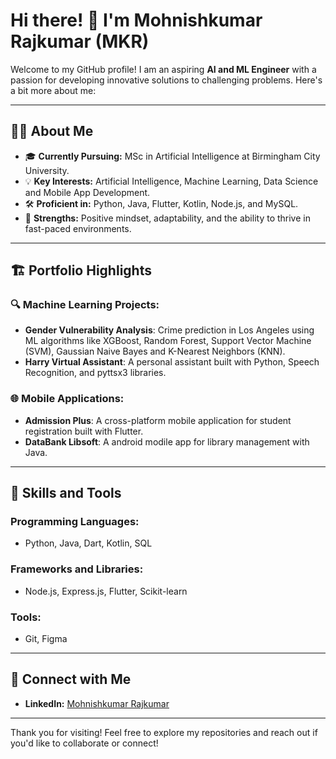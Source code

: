 # Hi there! 👋 I'm Mohnishkumar Rajkumar (MKR)

Welcome to my GitHub profile! I am an aspiring **AI and ML Engineer** with a passion for developing innovative solutions to challenging problems. Here's a bit more about me:

---

## 👨‍💻 About Me
- 🎓 **Currently Pursuing:** MSc in Artificial Intelligence at Birmingham City University.
- 💡 **Key Interests:** Artificial Intelligence, Machine Learning, Data Science and Mobile App Development.
- 🛠️ **Proficient in:** Python, Java, Flutter, Kotlin, Node.js, and MySQL.
- 🎯 **Strengths:** Positive mindset, adaptability, and the ability to thrive in fast-paced environments.

---

## 🏗️ Portfolio Highlights
### 🔍 Machine Learning Projects:
- **Gender Vulnerability Analysis**: Crime prediction in Los Angeles using ML algorithms like XGBoost, Random Forest, Support Vector Machine (SVM), Gaussian Naive Bayes and K-Nearest Neighbors (KNN).
- **Harry Virtual Assistant**: A personal assistant built with Python, Speech Recognition, and pyttsx3 libraries.

### 🌐 Mobile Applications:
- **Admission Plus**: A cross-platform mobile application for student registration built with Flutter.
- **DataBank Libsoft**: A android modile app for library management with Java.
---

## 🧠 Skills and Tools
### Programming Languages:
- Python, Java, Dart, Kotlin, SQL

### Frameworks and Libraries:
- Node.js, Express.js, Flutter, Scikit-learn

### Tools:
- Git, Figma
---

## 🤝 Connect with Me
- **LinkedIn:** [Mohnishkumar Rajkumar](https://www.linkedin.com/in/mohnish-kumar/)
---

Thank you for visiting! Feel free to explore my repositories and reach out if you'd like to collaborate or connect!
